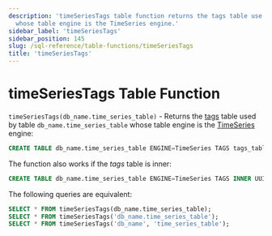 ```yaml
---
description: 'timeSeriesTags table function returns the tags table use by table `db_name.time_series_table`
  whose table engine is the TimeSeries engine.'
sidebar_label: 'timeSeriesTags'
sidebar_position: 145
slug: /sql-reference/table-functions/timeSeriesTags
title: 'timeSeriesTags'
---
```


# timeSeriesTags Table Function

`timeSeriesTags(db_name.time_series_table)` - Returns the [tags](../../engines/table-engines/integrations/time-series.md#tags-table) table
used by table `db_name.time_series_table` whose table engine is the [TimeSeries](../../engines/table-engines/integrations/time-series.md) engine:

``` sql
CREATE TABLE db_name.time_series_table ENGINE=TimeSeries TAGS tags_table
```

The function also works if the _tags_ table is inner:

``` sql
CREATE TABLE db_name.time_series_table ENGINE=TimeSeries TAGS INNER UUID '01234567-89ab-cdef-0123-456789abcdef'
```

The following queries are equivalent:

``` sql
SELECT * FROM timeSeriesTags(db_name.time_series_table);
SELECT * FROM timeSeriesTags('db_name.time_series_table');
SELECT * FROM timeSeriesTags('db_name', 'time_series_table');
```
